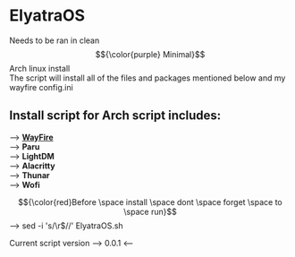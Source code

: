 # ElyatraOS

Needs to be ran in clean $${\color{purple} Minimal}$$ Arch linux install <br>
The script will install all of the files and packages mentioned below and my wayfire config.ini<br>
## Install script for Arch script includes: <br>
--> [**WayFire**](https://wayfire.org/) <br>
--> **Paru** <br>
--> **LightDM** <br>
--> **Alacritty** <br>
--> **Thunar** <br>
--> **Wofi**

$${\color{red}Before \space install \space dont \space forget \space to \space run}$$  --> sed -i 's/\r$//' ElyatraOS.sh <br>

Current script version --> 0.0.1 <--
